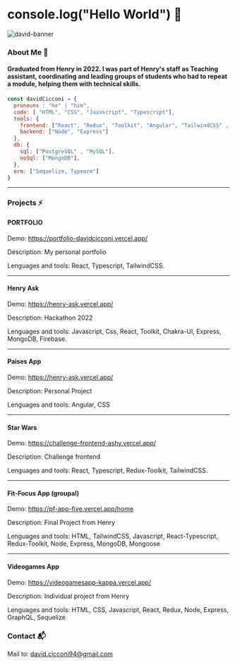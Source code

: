 # console.log("Hello World") 👋

![david-banner](https://user-images.githubusercontent.com/57296669/195165746-db26fcb1-9b4d-4945-8ecd-4b86d0b3536b.png)
 
### About Me 📝

#### Graduated from **Henry** in 2022. I was part of Henry's staff as Teaching assistant, coordinating and leading groups of students who had to repeat a module, helping them with technical skills.

```js
const davidCicconi = {
  pronouns : "he" | "him",
  code: [ "HTML", "CSS", "Javascript", "Typescript"],
  tools: { 
    frontend: ["React", "Redux", "Toolkit", "Angular", "TailwindCSS" , "Chakra-UI"], 
    backend: ["Node", "Express"]
  },
  db: {
    sql: ["PostgreSQL" , "MySQL"],
    noSql: ["MongoDB"],
  },
  orm: ["Sequelize, Typeorm"]
}
```

*********************************************************************

### Projects ⚡

#### PORTFOLIO

Demo: https://portfolio-davidcicconi.vercel.app/

Description: My personal portfolio

Lenguages and tools: React, Typescript, TailwindCSS.

*********************************************************************

#### Henry Ask

Demo: https://henry-ask.vercel.app/

Description: Hackathon 2022

Lenguages and tools: Javascript, Css, React, Toolkit, Chakra-UI, Express, MongoDB, Firebase.

*********************************************************************

#### Paises App

Demo: https://henry-ask.vercel.app/

Description: Personal Project

Lenguages and tools: Angular, CSS

*********************************************************************


#### Star Wars 

Demo: https://challenge-frontend-ashy.vercel.app/

Description: Challenge frontend

Lenguages and tools: React, Typescript, Redux-Toolkit, TailwindCSS.

*********************************************************************


#### Fit-Focus App (groupal)

Demo: https://pf-app-five.vercel.app/home

Description: Final Project from Henry

Lenguages and tools: HTML, TailwindCSS, Javascript, React-Typescript, Redux-Toolkit, Node, Express, MongoDB, Mongoose


*********************************************************************

#### Videogames App 

Demo: https://videogamesapp-kappa.vercel.app/

Description: Individual project from Henry

Lenguages and tools: HTML, CSS, Javascript, React, Redux, Node, Express, GraphQL, Sequelize





### Contact :mailbox_with_mail:

Mail to: <david.cicconi94@gmail.com>



